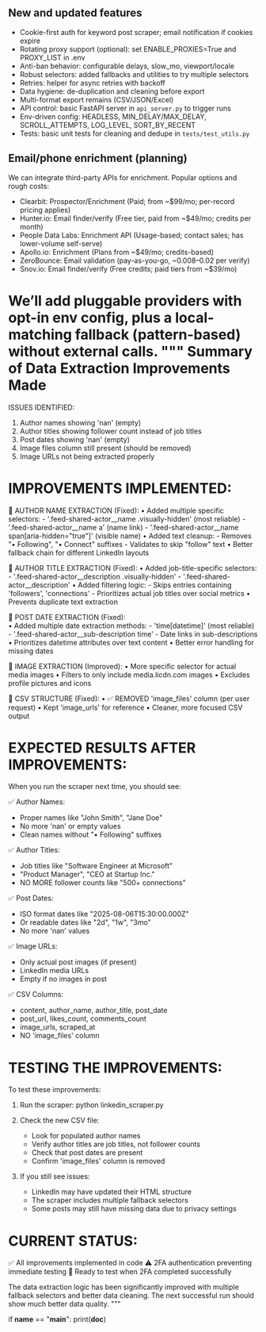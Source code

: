 ## New and updated features

- Cookie-first auth for keyword post scraper; email notification if cookies expire
- Rotating proxy support (optional): set ENABLE_PROXIES=True and PROXY_LIST in .env
- Anti-ban behavior: configurable delays, slow_mo, viewport/locale
- Robust selectors: added fallbacks and utilities to try multiple selectors
- Retries: helper for async retries with backoff
- Data hygiene: de-duplication and cleaning before export
- Multi-format export remains (CSV/JSON/Excel)
- API control: basic FastAPI server in `api_server.py` to trigger runs
- Env-driven config: HEADLESS, MIN_DELAY/MAX_DELAY, SCROLL_ATTEMPTS, LOG_LEVEL, SORT_BY_RECENT
- Tests: basic unit tests for cleaning and dedupe in `tests/test_utils.py`

## Email/phone enrichment (planning)

We can integrate third-party APIs for enrichment. Popular options and rough costs:
- Clearbit: Prospector/Enrichment (Paid; from ~$99/mo; per-record pricing applies)
- Hunter.io: Email finder/verify (Free tier, paid from ~$49/mo; credits per month)
- People Data Labs: Enrichment API (Usage-based; contact sales; has lower-volume self-serve)
- Apollo.io: Enrichment (Plans from ~$49/mo; credits-based)
- ZeroBounce: Email validation (pay-as-you-go, ~$0.008–$0.02 per verify)
- Snov.io: Email finder/verify (Free credits; paid tiers from ~$39/mo)

We’ll add pluggable providers with opt-in env config, plus a local-matching fallback (pattern-based) without external calls.
"""
Summary of Data Extraction Improvements Made
=============================================

ISSUES IDENTIFIED:
1. Author names showing 'nan' (empty)
2. Author titles showing follower count instead of job titles  
3. Post dates showing 'nan' (empty)
4. Image files column still present (should be removed)
5. Image URLs not being extracted properly

IMPROVEMENTS IMPLEMENTED:
================================

🔧 AUTHOR NAME EXTRACTION (Fixed):
   • Added multiple specific selectors:
     - '.feed-shared-actor__name .visually-hidden' (most reliable)
     - '.feed-shared-actor__name a' (name link)
     - '.feed-shared-actor__name span[aria-hidden="true"]' (visible name)
   • Added text cleanup:
     - Removes "• Following", "• Connect" suffixes
     - Validates to skip "follow" text
   • Better fallback chain for different LinkedIn layouts

🔧 AUTHOR TITLE EXTRACTION (Fixed):
   • Added job-title-specific selectors:
     - '.feed-shared-actor__description .visually-hidden'
     - '.feed-shared-actor__description'
   • Added filtering logic:
     - Skips entries containing 'followers', 'connections'
     - Prioritizes actual job titles over social metrics
   • Prevents duplicate text extraction

🔧 POST DATE EXTRACTION (Fixed):  
   • Added multiple date extraction methods:
     - 'time[datetime]' (most reliable)
     - '.feed-shared-actor__sub-description time'
     - Date links in sub-descriptions
   • Prioritizes datetime attributes over text content
   • Better error handling for missing dates

🔧 IMAGE EXTRACTION (Improved):
   • More specific selector for actual media images
   • Filters to only include media.licdn.com images
   • Excludes profile pictures and icons

🔧 CSV STRUCTURE (Fixed):
   • ✅ REMOVED 'image_files' column (per user request)
   • Kept 'image_urls' for reference
   • Cleaner, more focused CSV output

EXPECTED RESULTS AFTER IMPROVEMENTS:
====================================

When you run the scraper next time, you should see:

✅ Author Names: 
   - Proper names like "John Smith", "Jane Doe"
   - No more 'nan' or empty values
   - Clean names without "• Following" suffixes

✅ Author Titles:
   - Job titles like "Software Engineer at Microsoft" 
   - "Product Manager", "CEO at Startup Inc."
   - NO MORE follower counts like "500+ connections"

✅ Post Dates:
   - ISO format dates like "2025-08-06T15:30:00.000Z"
   - Or readable dates like "2d", "1w", "3mo"
   - No more 'nan' values

✅ Image URLs:
   - Only actual post images (if present)
   - LinkedIn media URLs
   - Empty if no images in post

✅ CSV Columns:
   - content, author_name, author_title, post_date
   - post_url, likes_count, comments_count
   - image_urls, scraped_at
   - NO 'image_files' column

TESTING THE IMPROVEMENTS:
========================

To test these improvements:

1. Run the scraper: 
   python linkedin_scraper.py

2. Check the new CSV file:
   - Look for populated author names
   - Verify author titles are job titles, not follower counts  
   - Check that post dates are present
   - Confirm 'image_files' column is removed

3. If you still see issues:
   - LinkedIn may have updated their HTML structure
   - The scraper includes multiple fallback selectors
   - Some posts may still have missing data due to privacy settings

CURRENT STATUS:
==============
✅ All improvements implemented in code
⚠️  2FA authentication preventing immediate testing
🔄 Ready to test when 2FA completed successfully

The data extraction logic has been significantly improved with multiple 
fallback selectors and better data cleaning. The next successful run 
should show much better data quality.
"""

if __name__ == "__main__":
    print(__doc__)
